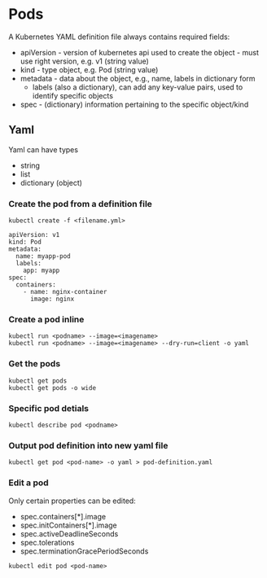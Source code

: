 # Pods
A Kubernetes YAML definition file always contains required fields:
- apiVersion - version of kubernetes api used to create the object - must use right version, e.g. v1 (string value)
- kind - type object, e.g. Pod (string value)
- metadata - data about the object, e.g., name, labels in dictionary form
  - labels (also a dictionary), can add any key-value pairs, used to identify specific objects
- spec - (dictionary) information pertaining to the specific object/kind


## Yaml
Yaml can have types
- string
- list
- dictionary (object)


### Create the pod from a definition file
`kubectl create -f <filename.yml>`   

```
apiVersion: v1
kind: Pod
metadata:
  name: myapp-pod
  labels:
    app: myapp
spec:
  containers:
    - name: nginx-container
      image: nginx
```



### Create a pod inline
```
kubectl run <podname> --image=<imagename>
kubectl run <podname> --image=<imagename> --dry-run=client -o yaml
```
### Get the pods
```
kubectl get pods
kubectl get pods -o wide
```
### Specific pod detials
`kubectl describe pod <podname>`
### Output pod definition into new yaml file
`kubectl get pod <pod-name> -o yaml > pod-definition.yaml`
### Edit a pod
Only certain properties can be edited:
- spec.containers[*].image
- spec.initContainers[*].image
- spec.activeDeadlineSeconds
- spec.tolerations
- spec.terminationGracePeriodSeconds

`kubectl edit pod <pod-name>`

